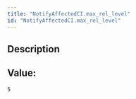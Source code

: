 ```yaml
---
title: "NotifyAffectedCI.max_rel_level"
id: "NotifyAffectedCI.max_rel_level"
---
```

## Description



## Value: 
```
5
```